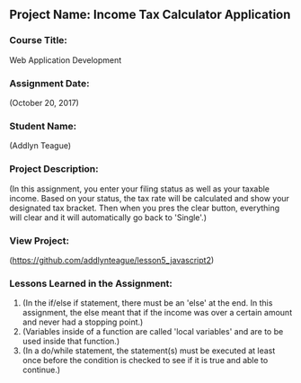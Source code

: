 ## Project Name:  Income Tax Calculator Application

### Course Title:
Web Application Development

### Assignment Date:  
(October 20, 2017)

### Student Name:  
(Addlyn Teague)

### Project Description:
(In this assignment, you enter your filing status as well as your taxable income. Based on your status, the tax rate will be calculated and show your designated tax bracket. Then when you pres the clear button, everything will clear and it will automatically go back to 'Single'.)

### View Project:
(https://github.com/addlynteague/lesson5_javascript2)

### Lessons Learned in the Assignment:
1. (In the if/else if statement, there must be an 'else' at the end. In this assignment, the else meant that if the income was over a certain amount and never had a stopping point.)
2. (Variables inside of a function are called 'local variables' and are to be used inside that function.)
3. (In a do/while statement, the statement(s) must be executed at least once before the condition is checked to see if it is true and able to continue.)

